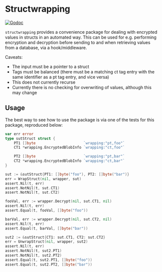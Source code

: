 # Structwrapping

[![Godoc](https://godoc.org/github.com/hashicorp/go-kms-wrapping/structwrapping?status.svg)](https://godoc.org/github.com/hashicorp/go-kms-wrapping/structwrapping)

`structwrapping` provides a convenience package for dealing with encrypted
values in structs in an automated way. This can be used for e.g. performing
encryption and decryption before sending to and when retrieving values from a
database, via a hook/middleware. 

Caveats:
* The input must be a pointer to a struct
* Tags must be balanced (there must be a matching ct tag entry with the same
  identifier as a pt tag entry, and vice versa)
* This does not currently recurse
* Currently there is no checking for overwriting of values, although this may
  change

## Usage

The best way to see how to use the package is via one of the tests for this
package, reproduced below:
```go
var err error
type sutStruct struct {
    PT1 []byte                      `wrapping:"pt,foo"`
    CT1 *wrapping.EncryptedBlobInfo `wrapping:"ct,foo"`

    PT2 []byte                      `wrapping:"pt,bar"`
    CT2 *wrapping.EncryptedBlobInfo `wrapping:"ct,bar"`
}

sut := &sutStruct{PT1: []byte("foo"), PT2: []byte("bar")}
err = WrapStruct(nil, wrapper, sut)
assert.Nil(t, err)
assert.NotNil(t, sut.CT1)
assert.NotNil(t, sut.CT2)

fooVal, err := wrapper.Decrypt(nil, sut.CT1, nil)
assert.Nil(t, err)
assert.Equal(t, fooVal, []byte("foo"))

barVal, err := wrapper.Decrypt(nil, sut.CT2, nil)
assert.Nil(t, err)
assert.Equal(t, barVal, []byte("bar"))

sut2 := &sutStruct{CT1: sut.CT1, CT2: sut.CT2}
err = UnwrapStruct(nil, wrapper, sut2)
assert.Nil(t, err)
assert.NotNil(t, sut2.PT1)
assert.NotNil(t, sut2.PT2)
assert.Equal(t, sut2.PT1, []byte("foo"))
assert.Equal(t, sut2.PT2, []byte("bar"))
```
